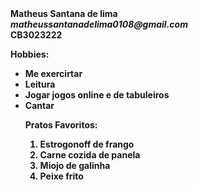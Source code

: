 <html>
<head>
<title>Curriculo escolar</title>
</head>
<body>
<b>Matheus Santana de lima<b><br>
<i>matheussantanadelima0108@gmail.com</i><br>
CB3023222<br>

Hobbies:<br>
<ul>
<li>Me exercirtar</li>
<li>Leitura</li>
<li>Jogar jogos online e de tabuleiros</li>
<li>Cantar</li>

Pratos Favoritos:<br>
<ol>
<li>Estrogonoff de frango</li>
<li>Carne cozida de panela</li>
<li>Miojo de galinha</li>
<li>Peixe frito</li>
</ol>
</body>
